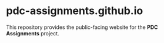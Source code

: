 # pdc-assignments.github.io

This repository provides the public-facing website for the **PDC Assignments** project.
